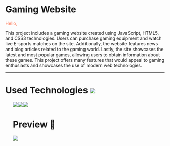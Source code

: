 <h1>
 Gaming Website
</h1>
<p style="color: #FF7A59">
Hello,

This project includes a gaming website created using JavaScript, HTML5, and CSS3 technologies. Users can purchase gaming equipment and watch live E-sports matches on the site. Additionally, the website features news and blog articles related to the gaming world. Lastly, the site showcases the latest and most popular games, allowing users to obtain information about these games. This project offers many features that would appeal to gaming enthusiasts and showcases the use of modern web technologies.
<p>
<hr>
<h1>Used Technologies <img src="https://www.shareicon.net/data/32x32/2015/11/13/671566_tools_512x512.png"></h1>
<ul>
<img src="https://www.shareicon.net/data/64x64/2015/08/03/79381_html_512x512.png"><img src="https://www.shareicon.net/data/64x64/2015/08/31/93779_css3_512x512.png"><img src="https://www.shareicon.net/data/64x64/2016/12/19/863723_code_512x512.png"

<hr>
<h1>
 Preview 🎥
</h1>

<img src="preview.gif">

